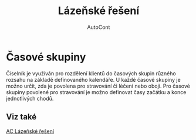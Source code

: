 ﻿---
    title: "Lázeňské řešení"
    author: AutoCont
    ms.date: 04/30/2018
    ms.topic: article
    ms.prod: dynamics-nav-2017
    ms.contentlocale: cs-cz
    ms.lasthandoff: 04/30/2018
---

# Časové skupiny

Číselník je využíván pro rozdělení klientů do časových skupin různého rozsahu na základě definovaného kalendáře. U každé časové skupiny je možno určit, zda je povolena pro stravování či léčení nebo obojí. Pro časové skupiny povolené pro stravování je možno definovat časy začátku a konce jednotlivých chodů. 


## <a name="see-also"></a>Viz také
[AC Lázeňské řešení](ac-spa-solution.md)